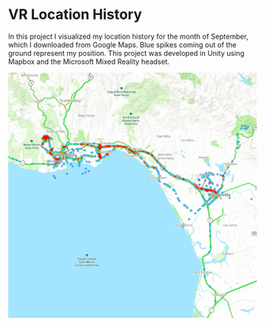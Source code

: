 # VR Location History

In this project I visualized my location history for the month of September, which I downloaded from Google Maps. Blue spikes coming out of the ground represent my position. This project was developed in Unity using Mapbox and the Microsoft Mixed Reality headset.

[![map](screenshots/Capture.PNG)](screenshots/Capture.PNG "map")
